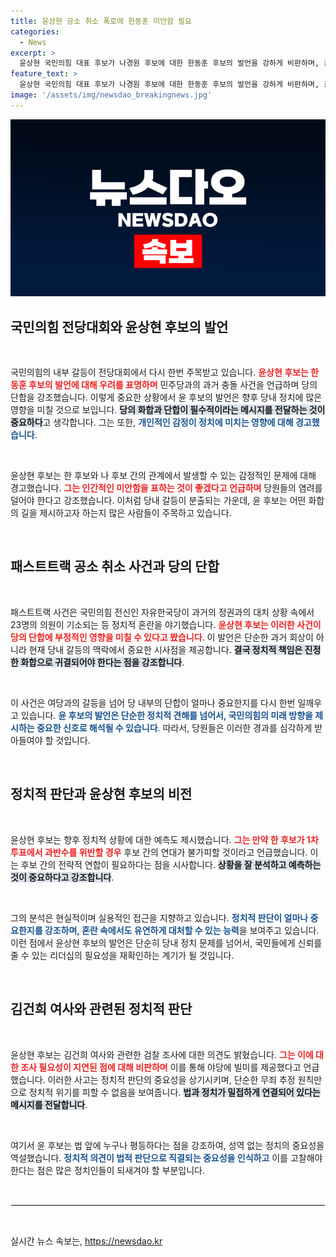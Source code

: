 ```yaml
---
title: 윤상현 공소 취소 폭로에 한동훈 미안함 필요
categories:
  - News
excerpt: >
  윤상현 국민의힘 대표 후보가 나경원 후보에 대한 한동훈 후보의 발언을 강하게 비판하며, 공당의 통합과 화해의 중요성을 강조했다. 정치적 후유증을 우려하며, 모든 후보가 힘을 모아야 한다고 역설했다.
feature_text: >
  윤상현 국민의힘 대표 후보가 나경원 후보에 대한 한동훈 후보의 발언을 강하게 비판하며, 공당의 통합과 화해의 중요성을 강조했다. 정치적 후유증을 우려하며, 모든 후보가 힘을 모아야 한다고 역설했다.
image: '/assets/img/newsdao_breakingnews.jpg'
---
```


<p><img src="/assets/img/newsdao_breakingnews.jpg" alt="koreaapp 속보" /></p>

<h2 data-ke-size="size26">국민의힘 전당대회와 윤상현 후보의 발언</h2>

<p data-ke-size="size16">&nbsp;</p>

<p>국민의힘의 내부 갈등이 전당대회에서 다시 한번 주목받고 있습니다. <b><span style="color: #ee2323;">윤상현 후보는 한동훈 후보의 발언에 대해 우려를 표명하며</span></b> 민주당과의 과거 충돌 사건을 언급하며 당의 단합을 강조했습니다. 이렇게 중요한 상황에서 윤 후보의 발언은 향후 당내 정치에 많은 영향을 미칠 것으로 보입니다. <b><span style="background-color: #21538527;">당의 화합과 단합이 필수적이라는 메시지를 전달하는 것이 중요하다</span></b>고 생각합니다. 그는 또한, <b><span style="color: #1a5490;">개인적인 감정이 정치에 미치는 영향에 대해 경고했습니다</span></b>. </p>

<p data-ke-size="size16">&nbsp;</p>

<p>윤상현 후보는 한 후보와 나 후보 간의 관계에서 발생할 수 있는 감정적인 문제에 대해 경고했습니다. <b><span style="color: #ee2323;">그는 인간적인 미안함을 표하는 것이 좋겠다고 언급하며</span></b> 당원들의 염려를 덜어야 한다고 강조했습니다. 이처럼 당내 갈등이 분출되는 가운데, 윤 후보는 어떤 화합의 길을 제시하고자 하는지 많은 사람들이 주목하고 있습니다. </p>

<p data-ke-size="size16">&nbsp;</p>

<h2 data-ke-size="size26">패스트트랙 공소 취소 사건과 당의 단합</h2>

<p data-ke-size="size16">&nbsp;</p>

<p>패스트트랙 사건은 국민의힘 전신인 자유한국당이 과거의 정권과의 대치 상황 속에서 23명의 의원이 기소되는 등 정치적 혼란을 야기했습니다. <b><span style="color: #ee2323;">윤상현 후보는 이러한 사건이 당의 단합에 부정적인 영향을 미칠 수 있다고 봤습니다</span></b>. 이 발언은 단순한 과거 회상이 아니라 현재 당내 갈등의 맥락에서 중요한 시사점을 제공합니다. <b><span style="background-color: #21538527;">결국 정치적 책임은 진정한 화합으로 귀결되어야 한다는 점을 강조합니다</span></b>.</p>

<p data-ke-size="size16">&nbsp;</p>

<p>이 사건은 여당과의 갈등을 넘어 당 내부의 단합이 얼마나 중요한지를 다시 한번 일깨우고 있습니다. <b><span style="color: #1a5490;">윤 후보의 발언은 단순한 정치적 견해를 넘어서, 국민의힘의 미래 방향을 제시하는 중요한 신호로 해석될 수 있습니다</span></b>. 따라서, 당원들은 이러한 경과를 심각하게 받아들여야 할 것입니다. </p>

<p data-ke-size="size16">&nbsp;</p>

<h2 data-ke-size="size26">정치적 판단과 윤상현 후보의 비전</h2>

<p data-ke-size="size16">&nbsp;</p>

<p>윤상현 후보는 향후 정치적 상황에 대한 예측도 제시했습니다. <b><span style="color: #ee2323;">그는 만약 한 후보가 1차 투표에서 과반수를 위반할 경우</span></b> 후보 간의 연대가 불가피할 것이라고 언급했습니다. 이는 후보 간의 전략적 연합이 필요하다는 점을 시사합니다. <b><span style="background-color: #21538527;">상황을 잘 분석하고 예측하는 것이 중요하다고 강조합니다</span></b>.</p>

<p data-ke-size="size16">&nbsp;</p>

<p>그의 분석은 현실적이며 실용적인 접근을 지향하고 있습니다. <b><span style="color: #1a5490;">정치적 판단이 얼마나 중요한지를 강조하며, 혼란 속에서도 유연하게 대처할 수 있는 능력</span></b>을 보여주고 있습니다. 이런 점에서 윤상현 후보의 발언은 단순히 당내 정치 문제를 넘어서, 국민들에게 신뢰를 줄 수 있는 리더십의 필요성을 재확인하는 계기가 될 것입니다.</p>

<p data-ke-size="size16">&nbsp;</p>

<h2 data-ke-size="size26">김건희 여사와 관련된 정치적 판단</h2>

<p data-ke-size="size16">&nbsp;</p>

<p>윤상현 후보는 김건희 여사와 관련한 검찰 조사에 대한 의견도 밝혔습니다. <b><span style="color: #ee2323;">그는 이에 대한 조사 필요성이 지연된 점에 대해 비판하며</span></b> 이를 통해 야당에 빌미를 제공했다고 언급했습니다. 이러한 사고는 정치적 판단의 중요성을 상기시키며, 단순한 무죄 추정 원칙만으로 정치적 위기를 피할 수 없음을 보여줍니다. <b><span style="background-color: #21538527;">법과 정치가 밀접하게 연결되어 있다는 메시지를 전달합니다</span></b>.</p>

<p data-ke-size="size16">&nbsp;</p>

<p>여기서 윤 후보는 법 앞에 누구나 평등하다는 점을 강조하여, 성역 없는 정치의 중요성을 역설했습니다. <b><span style="color: #1a5490;">정치적 의견이 법적 판단으로 직결되는 중요성을 인식하고</span></b> 이를 고찰해야 한다는 점은 많은 정치인들이 되새겨야 할 부분입니다.</p>

<p data-ke-size="size16">&nbsp;</p>

<hr style="border: 1px solid #eee;"/>

<p data-ke-size="size16">&nbsp;</p>
실시간 뉴스 속보는, <a href="https://newsdao.kr" rel="dofollow">https://newsdao.kr</a>


